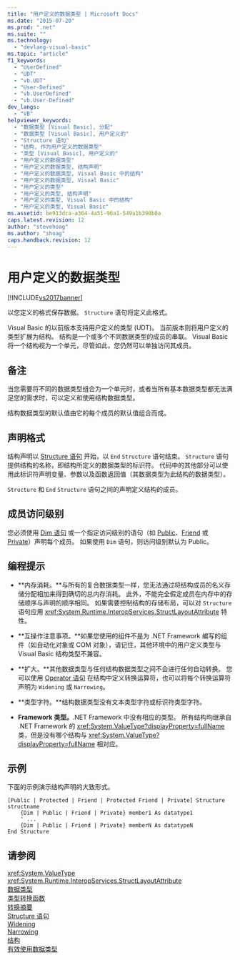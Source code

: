 ```yaml
---
title: "用户定义的数据类型 | Microsoft Docs"
ms.date: "2015-07-20"
ms.prod: ".net"
ms.suite: ""
ms.technology: 
  - "devlang-visual-basic"
ms.topic: "article"
f1_keywords: 
  - "UserDefined"
  - "UDT"
  - "vb.UDT"
  - "User-Defined"
  - "vb.UserDefined"
  - "vb.User-Defined"
dev_langs: 
  - "VB"
helpviewer_keywords: 
  - "数据类型 [Visual Basic], 分配"
  - "数据类型 [Visual Basic], 用户定义的"
  - "Structure 语句"
  - "结构, 作为用户定义的数据类型"
  - "类型 [Visual Basic], 用户定义的"
  - "用户定义的数据类型"
  - "用户定义的数据类型, 结构声明"
  - "用户定义的数据类型, Visual Basic 中的结构"
  - "用户定义的数据类型, Visual Basic"
  - "用户定义的类型"
  - "用户定义的类型, 结构声明"
  - "用户定义的类型, Visual Basic 中的结构"
  - "用户定义的类型, Visual Basic"
ms.assetid: be913dca-a364-4a51-96a1-549a1b390b0a
caps.latest.revision: 12
author: "stevehoag"
ms.author: "shoag"
caps.handback.revision: 12
---
```

# 用户定义的数据类型
[!INCLUDE[vs2017banner](../../../visual-basic/includes/vs2017banner.md)]

以您定义的格式保存数据。  `Structure` 语句将定义此格式。  
  
 Visual Basic 的以前版本支持用户定义的类型 \(UDT\)。  当前版本则将用户定义的类型扩展为结构。  结构是一个或多个不同数据类型的成员的串联。  Visual Basic 将一个结构视为一个单元，尽管如此，您仍然可以单独访问其成员。  
  
## 备注  
 当您需要将不同的数据类型组合为一个单元时，或者当所有基本数据类型都无法满足您的需求时，可以定义和使用结构数据类型。  
  
 结构数据类型的默认值由它的每个成员的默认值组合而成。  
  
## 声明格式  
 结构声明以 [Structure 语句](../../../visual-basic/language-reference/statements/structure-statement.md) 开始，以 `End` `Structure` 语句结束。  `Structure` 语句提供结构的名称，即结构所定义的数据类型的标识符。  代码中的其他部分可以使用此标识符声明变量、参数以及函数返回值（其数据类型为此结构的数据类型）。  
  
 `Structure` 和 `End` `Structure` 语句之间的声明定义结构的成员。  
  
## 成员访问级别  
 您必须使用 [Dim 语句](../../../visual-basic/language-reference/statements/dim-statement.md) 或一个指定访问级别的语句（如 [Public](../../../visual-basic/language-reference/modifiers/public.md)、[Friend](../../../visual-basic/language-reference/modifiers/friend.md) 或 [Private](../../../visual-basic/language-reference/modifiers/private.md)）声明每个成员。  如果使用 `Dim` 语句，则访问级别默认为 Public。  
  
## 编程提示  
  
-   **内存消耗。**与所有的复合数据类型一样，您无法通过将结构成员的名义存储分配相加来得到确切的总内存消耗。  此外，不能完全假定成员在内存中的存储顺序与声明的顺序相同。  如果需要控制结构的存储布局，可以对 `Structure` 语句应用 <xref:System.Runtime.InteropServices.StructLayoutAttribute> 特性。  
  
-   **互操作注意事项。**如果您使用的组件不是为 .NET Framework 编写的组件（如自动化对象或 COM 对象），请记住，其他环境中的用户定义类型与 Visual Basic 结构类型不兼容。  
  
-   **扩大。**其他数据类型与任何结构数据类型之间不会进行任何自动转换。  您可以使用 [Operator 语句](../../../visual-basic/language-reference/statements/operator-statement.md) 在结构中定义转换运算符，也可以将每个转换运算符声明为 `Widening` 或 `Narrowing`。  
  
-   **类型字符。**结构数据类型没有文本类型字符或标识符类型字符。  
  
-   **Framework 类型。**.NET Framework 中没有相应的类型。  所有结构均继承自 .NET Framework 的 <xref:System.ValueType?displayProperty=fullName> 类，但是没有哪个结构与 <xref:System.ValueType?displayProperty=fullName> 相对应。  
  
## 示例  
 下面的示例演示结构声明的大致形式。  
  
```  
[Public | Protected | Friend | Protected Friend | Private] Structure structname  
    {Dim | Public | Friend | Private} member1 As datatype1  
    ' ...  
    {Dim | Public | Friend | Private} memberN As datatypeN  
End Structure  
```  
  
## 请参阅  
 <xref:System.ValueType>   
 <xref:System.Runtime.InteropServices.StructLayoutAttribute>   
 [数据类型](../../../visual-basic/language-reference/data-types/data-type-summary.md)   
 [类型转换函数](../../../visual-basic/language-reference/functions/type-conversion-functions.md)   
 [转换摘要](../../../visual-basic/language-reference/keywords/conversion-summary.md)   
 [Structure 语句](../../../visual-basic/language-reference/statements/structure-statement.md)   
 [Widening](../../../visual-basic/language-reference/modifiers/widening.md)   
 [Narrowing](../../../visual-basic/language-reference/modifiers/narrowing.md)   
 [结构](../../../visual-basic/programming-guide/language-features/data-types/structures.md)   
 [有效使用数据类型](../../../visual-basic/programming-guide/language-features/data-types/efficient-use-of-data-types.md)